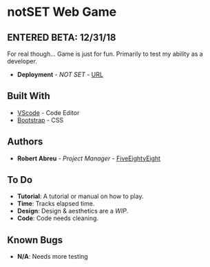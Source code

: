 # notSET Web Game  
## ENTERED BETA: 12/31/18

For real though... Game is just for fun. Primarily to test my ability as a developer.

* **Deployment** - *NOT SET* - [URL](https://fiveeightyeight.github.io/notSET_Game/)

## Built With

* [VScode](https://code.visualstudio.com/) -  Code Editor
* [Bootstrap](https://getbootstrap.com) - CSS

## Authors
* **Robert Abreu** - *Project Manager* - [FiveEightyEight](https://github.com/FiveEightyEight)

## To Do

* **Tutorial**: A tutorial or manual on how to play.
* **Time**: Tracks elapsed time.
* **Design**: Design & aesthetics are a *WIP*.
* **Code**: Code needs cleaning. 

## Known Bugs

* **N/A**: Needs more testing

